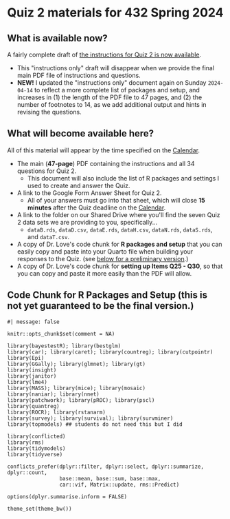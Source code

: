 # Quiz 2 materials for 432 Spring 2024

## What is available now?

A fairly complete draft of [the instructions for Quiz 2 is now available](https://github.com/THOMASELOVE/432-quizzes-2024/blob/main/quiz2/432_quiz2_2024_instructions_only.pdf).

- This "instructions only" draft will disappear when we provide the final main PDF file of instructions and questions.
- **NEW!** I updated the "instructions only" document again on Sunday `2024-04-14` to reflect a more complete list of packages and setup, and increases in (1) the length of the PDF file to 47 pages, and (2) the number of footnotes to 14, as we add additional output and hints in revising the questions.

## What will become available here?

All of this material will appear by the time specified on the [Calendar](https://thomaselove.github.io/432-2024/calendar.html).

- The main (**47-page**) PDF containing the instructions and all 34 questions for Quiz 2.
    - This document will also include the list of R packages and settings I used to create and answer the Quiz.
- A link to the Google Form Answer Sheet for Quiz 2.
    - All of your answers must go into that sheet, which will close **15 minutes** after the Quiz deadline on the [Calendar](https://thomaselove.github.io/432-2024/calendar.html).
- A link to the folder on our Shared Drive where you'll find the seven Quiz 2 data sets we are providing to you, specifically...
    - `dataB.rds`, `dataD.csv`, `dataE.rds`, `dataH.csv`, `dataN.rds`, `dataS.rds`, and `dataT.csv`.     
- A copy of Dr. Love's code chunk for **R packages and setup** that you can easily copy and paste into your Quarto file when building your responses to the Quiz. (see [below for a preliminary version](#code-chunk-for-r-packages-and-setup-this-is-not-yet-guaranteed-to-be-the-final-version).)
- A copy of Dr. Love's code chunk for **setting up Items Q25 - Q30**, so that you can copy and paste it more easily than the PDF will allow.

## Code Chunk for R Packages and Setup (this is not yet guaranteed to be the final version.)

```
#| message: false

knitr::opts_chunk$set(comment = NA)

library(bayestestR); library(bestglm)
library(car); library(caret); library(countreg); library(cutpointr)
library(Epi)
library(GGally); library(glmnet); library(gt)
library(insight)
library(janitor)
library(lme4)
library(MASS); library(mice); library(mosaic)
library(naniar); library(nnet)
library(patchwork); library(pROC); library(pscl)
library(quantreg)
library(ROCR); library(rstanarm)
library(survey); library(survival); library(survminer)
library(topmodels) ## students do not need this but I did

library(conflicted)
library(rms)
library(tidymodels)
library(tidyverse)

conflicts_prefer(dplyr::filter, dplyr::select, dplyr::summarize, dplyr::count, 
                 base::mean, base::sum, base::max,
                 car::vif, Matrix::update, rms::Predict)

options(dplyr.summarise.inform = FALSE)

theme_set(theme_bw())
```


